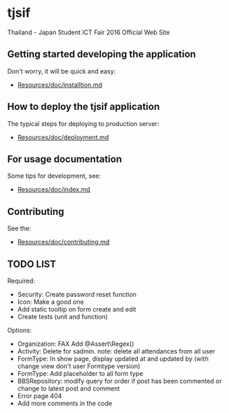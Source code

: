 # tjsif

Thailand - Japan Student ICT Fair 2016 Official Web Site


## Getting started developing the application
Don't worry, it will be quick and easy:
  * [Resources/doc/installtion.md](app/Resources/doc/installation.md)


## How to deploy the tjsif application
The typical steps for deploying to production server:
  * [Resources/doc/deployment.md](app/Resources/doc/deployment.md)


## For usage documentation
Some tips for development, see:
  * [Resources/doc/index.md](app/Resources/doc/tips.md)

## Contributing
See the:
  * [Resources/doc/contributing.md](app/Resources/doc/contributing.md) 

## TODO LIST
Required:
  * Security: Create password reset function
  * Icon: Make a good one
  * Add static tooltip on form create and edit
  * Create tests (unit and function)

Options:
  * Organization: FAX Add @Assert\Regex()
  * Activity: Delete for sadmin. note: delete all attendances from all user
  * FormType: In show page, display updated at and updated by (with change view don't user Formtype version)
  * FormType: Add placeholder to all form type
  * BBSRepository: modify query for order if post has been commented or change to latest post and comment
  * Error page 404
  * Add more comments in the code
